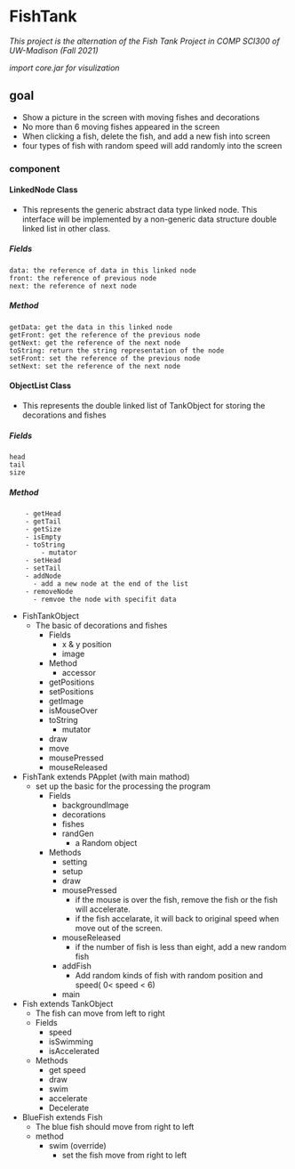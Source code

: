 # FishTank
 *This project is the alternation of the Fish Tank Project in COMP SCI300 of UW-Madison (Fall 2021)*
 
 *import *core.jar* for visulization*
 
## goal

- Show a picture in the screen with moving fishes and decorations
- No more than 6 moving fishes appeared in the screen
- When clicking a fish, delete the fish, and add a new fish into screen 
- four types of fish with random speed will add randomly into the screen

### component 

#### LinkedNode Class
- This represents the generic abstract data type linked node. This interface will be implemented by a non-generic data structure double linked list in other class.

##### Fields
	data: the reference of data in this linked node
   	front: the reference of previous node
	next: the reference of next node
    
##### Method
	getData: get the data in this linked node
	getFront: get the reference of the previous node
	getNext: get the reference of the next node
	toString: return the string representation of the node
	setFront: set the reference of the previous node
	setNext: set the reference of the next node
	
#### ObjectList Class
- This represents the double linked list of TankObject for storing the decorations and fishes

##### Fields
	head
	tail
	size

##### Method
        - getHead
        - getTail
        - getSize
        - isEmpty
        - toString
			- mutator
        - setHead
        - setTail
        - addNode
          - add a new node at the end of the list
        - removeNode
          - remvoe the node with specifit data
- FishTankObject
	- The basic of decorations and fishes
		- Fields 
			- 	x & y position
			- 	image
		- Method
			- accessor
        - getPositions
        - setPositions
        - getImage
        - isMouseOver
        - toString
			- mutator
        - draw
        - move
        - mousePressed
        - mouseReleased 		
- FishTank extends PApplet  (with main mathod)
	- set up the basic for the processing the program
		- Fields
			- backgroundImage
			- decorations
			- fishes
			- randGen
				- a Random object
		- Methods
			- setting
			- setup
			- draw
			- mousePressed
				- if the mouse is over the fish, remove the fish or the fish will accelerate. 
				- if the fish accelarate, it will back to original speed when move out of the screen.
			- mouseReleased
				- if the number of fish is less than eight, add a new random fish
			- addFish
			  - Add random kinds of fish with random position and speed( 0< speed < 6)
			- main
- Fish extends TankObject
	- The fish can move from left to right	
	- Fields
		- speed
		- isSwimming
		- isAccelerated
	- Methods
		- get speed
		- draw
		- swim
		- accelerate
		- Decelerate
- BlueFish extends Fish
	- The blue fish should move from right to left
	- method
		- swim (override)
			- set the fish move from right to left



